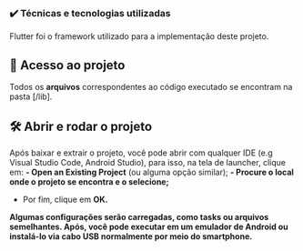 ### ✔️ Técnicas e tecnologias utilizadas
Flutter foi o framework utilizado para a implementação deste projeto.

## 📁 Acesso ao projeto

Todos os **arquivos** correspondentes ao código executado se encontram na pasta [/lib].

## 🛠️ Abrir e rodar o projeto

Após baixar e extrair o projeto, você pode abrir com qualquer IDE (e.g Visual Studio Code, Android Studio), para isso, na tela de launcher, clique em:
**- Open an Existing Project** (ou alguma opção similar);
**- Procure o local onde o projeto se encontra e o selecione;**
- Por fim, clique em **OK.**

**Algumas configurações serão carregadas, como tasks ou arquivos semelhantes. Após, você pode executar em um emulador de Android ou instalá-lo via cabo USB normalmente por meio do smartphone.**
